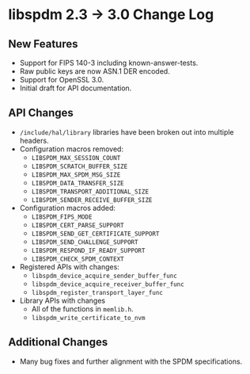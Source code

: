 # libspdm 2.3 -> 3.0 Change Log

## New Features
- Support for FIPS 140-3 including known-answer-tests.
- Raw public keys are now ASN.1 DER encoded.
- Support for OpenSSL 3.0.
- Initial draft for API documentation.

## API Changes
- `/include/hal/library` libraries have been broken out into multiple headers.
- Configuration macros removed:
    - `LIBSPDM_MAX_SESSION_COUNT`
    - `LIBSPDM_SCRATCH_BUFFER_SIZE`
    - `LIBSPDM_MAX_SPDM_MSG_SIZE`
    - `LIBSPDM_DATA_TRANSFER_SIZE`
    - `LIBSPDM_TRANSPORT_ADDITIONAL_SIZE`
    - `LIBSPDM_SENDER_RECEIVE_BUFFER_SIZE`
- Configuration macros added:
    - `LIBSPDM_FIPS_MODE`
    - `LIBSPDM_CERT_PARSE_SUPPORT`
    - `LIBSPDM_SEND_GET_CERTIFICATE_SUPPORT`
    - `LIBSPDM_SEND_CHALLENGE_SUPPORT`
    - `LIBSPDM_RESPOND_IF_READY_SUPPORT`
    - `LIBSPDM_CHECK_SPDM_CONTEXT`
- Registered APIs with changes:
    - `libspdm_device_acquire_sender_buffer_func`
    - `libspdm_device_acquire_receiver_buffer_func`
    - `libspdm_register_transport_layer_func`
- Library APIs with changes
    - All of the functions in `memlib.h`.
    - `libspdm_write_certificate_to_nvm`

## Additional Changes
- Many bug fixes and further alignment with the SPDM specifications.
